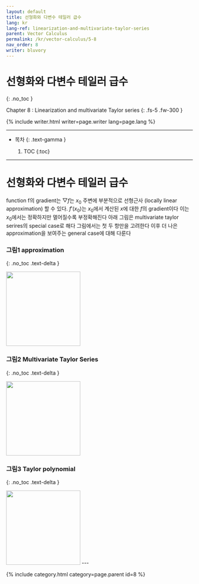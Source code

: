 ```yaml
---
layout: default
title: 선형화와 다변수 테일러 급수
lang: kr
lang-ref: linearization-and-multivariate-taylor-series
parent: Vector Calculus
permalink: /kr/vector-calculus/5-8
nav_order: 8
writer: bluvory
---
```


# 선형화와 다변수 테일러 급수
{: .no_toc }


Chapter 8 : Linearization and multivariate Taylor series
{: .fs-5 .fw-300 }


{% include writer.html writer=page.writer lang=page.lang %}

---

- 목차
    {: .text-gamma }

    1. TOC
    {:toc}

---

# 선형화와 다변수 테일러 급수
function f의 gradient는 $▽f$는 $x_0$ 주변에 부분적으로 선형근사 (locally linear approximation) 할 수 있다.
$f'(x_0)$는 $x_0$에서 계산된 $x$에 대한 $f$의 gradient이다
이는 $x_0$에서는 정확하지만 멀어질수록 부정확해진다
아래 그림은 multivariate taylor serires의 special case로 해다
그림에서는 첫 두 항만을 고려한다
이후 더 나은 approximation을 보여주는 general case에 대해 다룬다
### **그림1** approximation
{: .no_toc .text-delta }

<img src="{{ site.figure | absolute_url }}5.8.1.png" width="200px"/>


### **그림2** Multivariate Taylor Series
{: .no_toc .text-delta }

<img src="{{ site.figure | absolute_url }}5.8.2.png" width="200px"/>


### **그림3** Taylor polynomial
{: .no_toc .text-delta }

<img src="{{ site.figure | absolute_url }}5.8.3.png" width="200px"/>
---

{% include category.html category=page.parent id=8 %}
